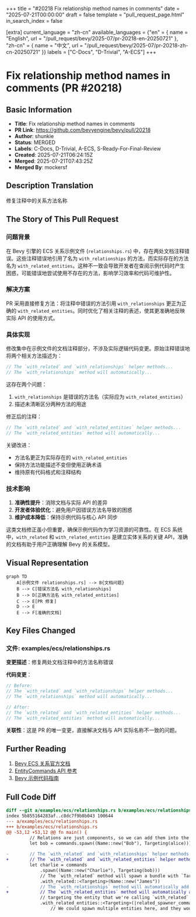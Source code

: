 +++
title = "#20218 Fix relationship method names in comments"
date = "2025-07-21T00:00:00"
draft = false
template = "pull_request_page.html"
in_search_index = false

[extra]
current_language = "zh-cn"
available_languages = {"en" = { name = "English", url = "/pull_request/bevy/2025-07/pr-20218-en-20250721" }, "zh-cn" = { name = "中文", url = "/pull_request/bevy/2025-07/pr-20218-zh-cn-20250721" }}
labels = ["C-Docs", "D-Trivial", "A-ECS"]
+++

# Fix relationship method names in comments (PR #20218)

## Basic Information
- **Title**: Fix relationship method names in comments
- **PR Link**: https://github.com/bevyengine/bevy/pull/20218
- **Author**: shunkie
- **Status**: MERGED
- **Labels**: C-Docs, D-Trivial, A-ECS, S-Ready-For-Final-Review
- **Created**: 2025-07-21T06:24:15Z
- **Merged**: 2025-07-21T07:43:25Z
- **Merged By**: mockersf

## Description Translation
修复注释中的关系方法名称

## The Story of This Pull Request

### 问题背景
在 Bevy 引擎的 ECS 关系示例文件 (`relationships.rs`) 中，存在两处文档注释错误。这些注释错误地引用了名为 `with_relationships` 的方法，而实际存在的方法名为 `with_related_entities`。这种不一致会导致开发者在查阅示例代码时产生困惑，可能错误地尝试使用不存在的方法，影响学习效率和代码可维护性。

### 解决方案
PR 采用直接修复方法：将注释中错误的方法引用 `with_relationships` 更正为正确的 `with_related_entities`。同时优化了相关注释的表述，使其更准确地反映实际 API 的使用方式。

### 具体实现
修改集中在示例文件的文档注释部分，不涉及实际逻辑代码变更。原始注释错误地将两个相关方法描述为：
```rust
// The `with_related` and `with_relationships` helper methods...
// The `with_relationships` method will automatically...
```
这存在两个问题：
1. `with_relationships` 是错误的方法名（实际应为 `with_related_entities`）
2. 描述未清晰区分两种方法的用途

修正后的注释：
```rust
// The `with_related` and `with_related_entities` helper methods...
// The `with_related_entities` method will automatically...
```
关键改进：
- 方法名更正为实际存在的 `with_related_entities`
- 保持方法功能描述不变但使用正确术语
- 维持原有代码格式和注释结构

### 技术影响
1. **准确性提升**：消除文档与实际 API 的差异
2. **开发者体验优化**：避免用户因错误方法名导致的困惑
3. **维护成本降低**：保持示例代码与核心 API 同步

这类文档修正虽小但重要，确保示例代码作为学习资源的可靠性。在 ECS 系统中，`with_related` 和 `with_related_entities` 是建立实体关系的关键 API，准确的文档有助于用户正确理解 Bevy 的关系模型。

## Visual Representation

```mermaid
graph TD
    A[示例文件 relationships.rs] --> B{文档问题}
    B --> C[错误方法名 with_relationships]
    B --> D[正确方法名 with_related_entities]
    C --> E[PR 修复]
    D --> E
    E --> F[准确的文档]
```

## Key Files Changed

### 文件: examples/ecs/relationships.rs
**变更描述**：修复两处文档注释中的方法名称错误

**代码变更**：
```rust
// Before:
// The `with_related` and `with_relationships` helper methods...
// The `with_relationships` method will automatically...

// After:
// The `with_related` and `with_related_entities` helper methods...
// The `with_related_entities` method will automatically...
```

**关联性**：这是 PR 的唯一变更，直接解决文档与 API 实际名称不一致的问题。

## Further Reading
1. [Bevy ECS 关系官方文档](https://bevyengine.org/learn/book/ecs-relationships)
2. [EntityCommands API 参考](https://docs.rs/bevy/latest/bevy/ecs/system/struct.EntityCommands.html)
3. [Bevy 示例代码指南](https://github.com/bevyengine/bevy/blob/main/examples/README.md)

## Full Code Diff
```diff
diff --git a/examples/ecs/relationships.rs b/examples/ecs/relationships.rs
index 5b855164283af..c8dc7f9b8b043 100644
--- a/examples/ecs/relationships.rs
+++ b/examples/ecs/relationships.rs
@@ -53,12 +53,12 @@ fn main() {
         // Relations are just components, so we can add them into the bundle that we're spawning.
         let bob = commands.spawn((Name::new("Bob"), Targeting(alice))).id();
 
-        // The `with_related` and `with_relationships` helper methods on `EntityCommands` can be used to add relations in a more ergonomic way.
+        // The `with_related` and `with_related_entities` helper methods on `EntityCommands` can be used to add relations in a more ergonomic way.
         let charlie = commands
             .spawn((Name::new("Charlie"), Targeting(bob)))
             // The `with_related` method will spawn a bundle with `Targeting` relationship
             .with_related::<Targeting>(Name::new("James"))
-            // The `with_relationships` method will automatically add the `Targeting` component to any entities spawned within the closure,
+            // The `with_related_entities` method will automatically add the `Targeting` component to any entities spawned within the closure,
             // targeting the entity that we're calling `with_related` on.
             .with_related_entities::<Targeting>(|related_spawner_commands| {
                 // We could spawn multiple entities here, and they would all target `charlie`.
```